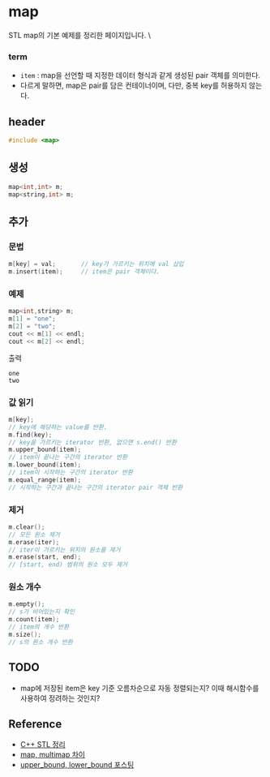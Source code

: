 # map
STL map의 기본 예제를 정리한 페이지입니다. \
### term
* `item` : map을 선언할 때 지정한 데이터 형식과 같게 생성된 pair 객체를 의미한다.
* 다르게 말하면, map은 pair를 담은 컨테이너이며, 다만, 중복 key를 허용하지 않는다.

## header
```cpp
#include <map>
```

## 생성
```cpp
map<int,int> m;
map<string,int> m;
```

## 추가
### 문법
```cpp
m[key] = val;       // key가 가르키는 위치에 val 삽입
m.insert(item);     // item은 pair 객체이다.
```
### 예제
```cpp
map<int,string> m;
m[1] = "one";
m[2] = "two";
cout << m[1] << endl; 
cout << m[2] << endl;
```
출력
```
one
two
```

### 값 읽기
```cpp
m[key];
// key에 해당하는 value를 반환.
m.find(key);
// key을 가르키는 iterator 반환, 없으면 s.end() 반환
m.upper_bound(item);
// item이 끝나는 구간의 iterator 반환
m.lower_bound(item);
// item이 시작하는 구간의 iterator 반환
m.equal_range(item);
// 시작하는 구간과 끝나는 구간의 iterator pair 객체 반환
```


### 제거
```cpp
m.clear();
// 모든 원소 제거
m.erase(iter);
// iter이 가르키는 위치의 원소를 제거
m.erase(start, end);
// [start, end) 범위의 원소 모두 제거
```


### 원소 개수
```cpp
m.empty();
// s가 비어있는지 확인
m.count(item);
// item의 개수 반환
m.size();
// s의 원소 개수 반환
```

## TODO
* map에 저장된 item은 key 기준 오름차순으로 자동 정렬되는지? 이때 해시함수를 사용하여 정려하는 것인지?



## Reference
* [C++ STL 정리](https://daekyojeong.github.io/posts/languageCpp1/)
* [map, multimap 차이](https://program-rest-area.tistory.com/108)
* [upper_bound, lower_bound 포스팅](https://chanhuiseok.github.io/posts/algo-55/)